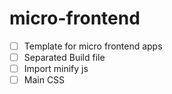 # micro-frontend

- [ ] Template for micro frontend apps
- [ ] Separated Build file
- [ ] Import minify js
- [ ] Main CSS
